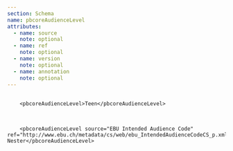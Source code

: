 ```yaml
---
section: Schema
name: pbcoreAudienceLevel
attributes:
  - name: source
    note: optional
  - name: ref
    note: optional
  - name: version
    note: optional
  - name: annotation
    note: optional
---
```


<pre>
  <code>
    &lt;pbcoreAudienceLevel&gt;Teen&lt;/pbcoreAudienceLevel&gt;
  </code>
</pre>

<pre>
  <code>
    &lt;pbcoreAudienceLevel source=&quot;EBU Intended Audience Code&quot; ref=&quot;http://www.ebu.ch/metadata/cs/web/ebu_IntendedAudienceCodeCS_p.xml.htm&quot;&gt;Empty Nester&lt;/pbcoreAudienceLevel&gt;
  </code>
</pre>

